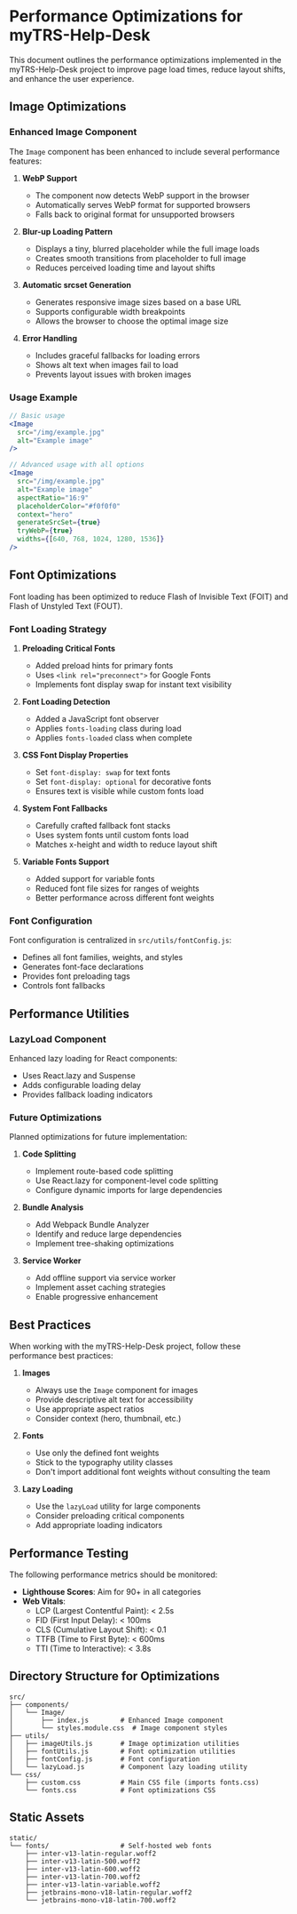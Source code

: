 # Performance Optimizations for myTRS-Help-Desk

This document outlines the performance optimizations implemented in the myTRS-Help-Desk project to improve page load times, reduce layout shifts, and enhance the user experience.

## Image Optimizations

### Enhanced Image Component

The `Image` component has been enhanced to include several performance features:

1. **WebP Support**
   - The component now detects WebP support in the browser
   - Automatically serves WebP format for supported browsers
   - Falls back to original format for unsupported browsers

2. **Blur-up Loading Pattern**
   - Displays a tiny, blurred placeholder while the full image loads
   - Creates smooth transitions from placeholder to full image
   - Reduces perceived loading time and layout shifts

3. **Automatic srcset Generation**
   - Generates responsive image sizes based on a base URL
   - Supports configurable width breakpoints
   - Allows the browser to choose the optimal image size

4. **Error Handling**
   - Includes graceful fallbacks for loading errors
   - Shows alt text when images fail to load
   - Prevents layout issues with broken images

### Usage Example

```jsx
// Basic usage
<Image 
  src="/img/example.jpg" 
  alt="Example image" 
/>

// Advanced usage with all options
<Image 
  src="/img/example.jpg" 
  alt="Example image"
  aspectRatio="16:9"
  placeholderColor="#f0f0f0"
  context="hero"
  generateSrcSet={true}
  tryWebP={true}
  widths={[640, 768, 1024, 1280, 1536]}
/>
```

## Font Optimizations

Font loading has been optimized to reduce Flash of Invisible Text (FOIT) and Flash of Unstyled Text (FOUT).

### Font Loading Strategy

1. **Preloading Critical Fonts**
   - Added preload hints for primary fonts
   - Uses `<link rel="preconnect">` for Google Fonts
   - Implements font display swap for instant text visibility

2. **Font Loading Detection**
   - Added a JavaScript font observer
   - Applies `fonts-loading` class during load
   - Applies `fonts-loaded` class when complete

3. **CSS Font Display Properties**
   - Set `font-display: swap` for text fonts
   - Set `font-display: optional` for decorative fonts
   - Ensures text is visible while custom fonts load

4. **System Font Fallbacks**
   - Carefully crafted fallback font stacks
   - Uses system fonts until custom fonts load
   - Matches x-height and width to reduce layout shift

5. **Variable Fonts Support**
   - Added support for variable fonts
   - Reduced font file sizes for ranges of weights
   - Better performance across different font weights

### Font Configuration

Font configuration is centralized in `src/utils/fontConfig.js`:

- Defines all font families, weights, and styles
- Generates font-face declarations
- Provides font preloading tags
- Controls font fallbacks

## Performance Utilities

### LazyLoad Component

Enhanced lazy loading for React components:

- Uses React.lazy and Suspense
- Adds configurable loading delay
- Provides fallback loading indicators

### Future Optimizations

Planned optimizations for future implementation:

1. **Code Splitting**
   - Implement route-based code splitting
   - Use React.lazy for component-level code splitting
   - Configure dynamic imports for large dependencies

2. **Bundle Analysis**
   - Add Webpack Bundle Analyzer
   - Identify and reduce large dependencies
   - Implement tree-shaking optimizations

3. **Service Worker**
   - Add offline support via service worker
   - Implement asset caching strategies
   - Enable progressive enhancement

## Best Practices

When working with the myTRS-Help-Desk project, follow these performance best practices:

1. **Images**
   - Always use the `Image` component for images
   - Provide descriptive alt text for accessibility
   - Use appropriate aspect ratios
   - Consider context (hero, thumbnail, etc.)

2. **Fonts**
   - Use only the defined font weights
   - Stick to the typography utility classes
   - Don't import additional font weights without consulting the team

3. **Lazy Loading**
   - Use the `lazyLoad` utility for large components
   - Consider preloading critical components
   - Add appropriate loading indicators

## Performance Testing

The following performance metrics should be monitored:

- **Lighthouse Scores**: Aim for 90+ in all categories
- **Web Vitals**:
  - LCP (Largest Contentful Paint): < 2.5s
  - FID (First Input Delay): < 100ms
  - CLS (Cumulative Layout Shift): < 0.1
  - TTFB (Time to First Byte): < 600ms
  - TTI (Time to Interactive): < 3.8s

## Directory Structure for Optimizations

```
src/
├── components/
│   └── Image/
│       ├── index.js        # Enhanced Image component
│       └── styles.module.css  # Image component styles
├── utils/
│   ├── imageUtils.js       # Image optimization utilities
│   ├── fontUtils.js        # Font optimization utilities
│   ├── fontConfig.js       # Font configuration
│   └── lazyLoad.js         # Component lazy loading utility
└── css/
    ├── custom.css          # Main CSS file (imports fonts.css)
    └── fonts.css           # Font optimizations CSS
```

## Static Assets

```
static/
└── fonts/                  # Self-hosted web fonts
    ├── inter-v13-latin-regular.woff2
    ├── inter-v13-latin-500.woff2
    ├── inter-v13-latin-600.woff2
    ├── inter-v13-latin-700.woff2
    ├── inter-v13-latin-variable.woff2
    ├── jetbrains-mono-v18-latin-regular.woff2
    └── jetbrains-mono-v18-latin-700.woff2
```
